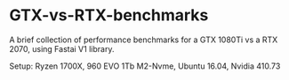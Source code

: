 # GTX-vs-RTX-benchmarks

A brief collection of performance benchmarks for a GTX 1080Ti vs a RTX 2070, using Fastai V1 library.

Setup: Ryzen 1700X, 960 EVO 1Tb M2-Nvme, Ubuntu 16.04, Nvidia 410.73
